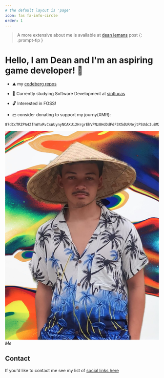 ```yaml
---
# the default layout is 'page'
icon: fas fa-info-circle
order: 1
---
```

>A more extensive about me is available at [dean lemans](https://deanlemans.github.io/posts/Dean-Lemans/) post
{: .prompt-tip }
# Hello, I am Dean and I'm an aspiring game developer! 👋

- ⛰️ my [codeberg repos](https://codeberg.org/deanlemans)
- 🌱 Currently studying Software Development at [sintlucas](https://www.sintlucas.nl/)
- 🔓 Interested in FOSS!



- 💵 consider donating to support my journy(XMR): 
```
87dCcTRZPA4ZfhWYxRvCsWUynyNCAXUi2HrgrEhVPNz8HdDdFdF3X5dURNejtPSUdc3uBMZpri5D4PJqJwacXDa1AYahHQ5
```

![me](/assets/img/personal/avatar-2.jpg)
_Me_

## Contact

If you'd like to contact me see my list of [social links here](https://linksta.cc/@Dean)